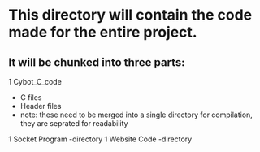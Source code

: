 # This directory will contain the code made for the entire project.

## It will be chunked into three parts:
1 Cybot_C_code
  - C files
  - Header files
  - note: these need to be merged into a single directory for compilation, they are seprated for readability

1 Socket Program
  -directory
1 Website Code
  -directory
